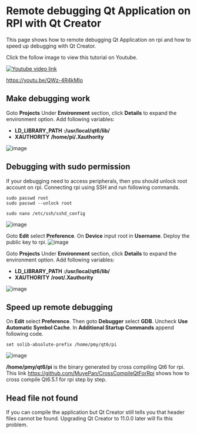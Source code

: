 # Remote debugging Qt Application on RPI with Qt Creator
This page shows how to remote debugging Qt Application on rpi and how to speed up debugging with Qt Creator. 

Click the follow image to view this tutorial on Youtube.

[![Youtube video link](https://i.ytimg.com/vi/QWz-4R4kMIo/hqdefault.jpg)](//youtu.be/QWz-4R4kMIo "Youtube Video")

https://youtu.be/QWz-4R4kMIo

## Make debugging work
Goto **Projects**
Under **Environment** section, click **Details** to expand the environment option. Add following variables:
- **LD_LIBRARY_PATH** **:/usr/local/qt6/lib/**
- **XAUTHORITY** **/home/pi/.Xauthority**

![image](https://github.com/MuyePan/QtCreatorRemoteDebugOnRpi/assets/136073506/b4934a58-6db7-421e-a96e-36f7fe23aa85)

## Debugging with sudo permission
If your debugging need to access peripherals, then you should unlock root account on rpi. Connecting rpi using SSH and run following commands. 
```
sudo passwd root
sudo passwd --unlock root
```

```
sudo nano /etc/ssh/sshd_config
```

![image](https://github.com/MuyePan/QtCreatorRemoteDebugOnRpi/assets/136073506/722a82a8-2afb-4f74-836f-2a380929f092)

Goto **Edit** select **Preference**. On **Device** input root in **Username**. Deploy the public key to rpi.
![image](https://github.com/MuyePan/QtCreatorRemoteDebugOnRpi/assets/136073506/33982cb8-2cf4-4cad-b102-297d38748175)

Goto **Projects**
Under **Environment** section, click **Details** to expand the environment option. Add following variables:
- **LD_LIBRARY_PATH** **:/usr/local/qt6/lib/**
- **XAUTHORITY** **/root/.Xauthority**

![image](https://github.com/MuyePan/QtCreatorRemoteDebugOnRpi/assets/136073506/cabee160-8ea1-4f60-b5a2-ccd3fdc1387b)


## Speed up remote debugging
On **Edit** select **Preference**. Then goto **Debugger** select **GDB**. Uncheck **Use Automatic Symbol Cache**. In **Additional Startup Commands** append following code.
```
set solib-absolute-prefix /home/pmy/qt6/pi
```
![image](https://github.com/MuyePan/QtCreatorRemoteDebugOnRpi/assets/136073506/4a03e7bd-4ed3-4d2c-be58-13abe7b7b203)

**/home/pmy/qt6/pi** is the binary generated by cross compiling Qt6 for rpi. This link https://github.com/MuyePan/CrossCompileQtForRpi shows how to cross compile Qt6.5.1 
for rpi step by step.

## Head file not found
If you can compile the application but Qt Creator still tells you that header files cannot be found. Upgrading Qt Creator to 11.0.0 later will fix this problem.
